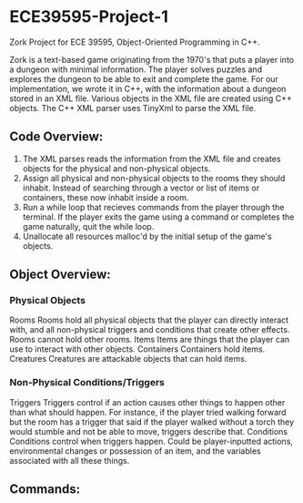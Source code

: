 # ECE39595-Project-1

Zork Project for ECE 39595, Object-Oriented Programming in C++. 

Zork is a text-based game originating from the 1970's that puts a player into a dungeon with minimal information. The player solves puzzles and explores the dungeon to be able to exit and complete the game.
For our implementation, we wrote it in C++, with the information about a dungeon stored in an XML file. Various objects in the XML file are created using C++ objects. 
The C++ XML parser uses TinyXml to parse the XML file. 

## Code Overview:
1. The XML parses reads the information from the XML file and creates objects for the physical and non-physical objects. 
2. Assign all physical and non-physical objects to the rooms they should inhabit. Instead of searching through a vector or list of items or containers, these now inhabit inside a room. 
3. Run a while loop that recieves commands from the player through the terminal. If the player exits the game using a command or completes the game naturally, quit the while loop. 
4. Unallocate all resources malloc'd by the initial setup of the game's objects. 

## Object Overview:
### Physical Objects
Rooms
  Rooms hold all physical objects that the player can directly interact with, and all non-physical triggers and conditions that create other effects. Rooms cannot hold other rooms. 
Items
  Items are things that the player can use to interact with other objects. 
Containers
  Containers hold items. 
Creatures
  Creatures are attackable objects that can hold items. 
### Non-Physical Conditions/Triggers
Triggers
  Triggers control if an action causes other things to happen other than what should happen. For instance, if the player tried walking forward but the room has a trigger that said if the player walked without a torch they would stumble and not be able to move, triggers describe that. 
Conditions
  Conditions control when triggers happen. Could be player-inputted actions, environmental changes or possession of an item, and the variables associated with all these things. 
## Commands:


